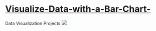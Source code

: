 # [Visualize-Data-with-a-Bar-Chart-](https://calvinjamesheath.github.io/Visualize-Data-with-a-Bar-Chart-/)
Data Visualization Projects
![](https://github.com/CalvinJamesHeath/Visualize-Data-with-a-Bar-Chart-/blob/master/img.png?raw=true)
